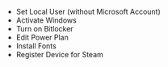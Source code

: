 - Set Local User (without Microsoft Account)
- Activate Windows
- Turn on Bitlocker
- Edit Power Plan
- Install Fonts
- Register Device for Steam
